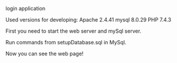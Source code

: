login application

Used versions for developing:
Apache 2.4.41
mysql 8.0.29
PHP 7.4.3

First you need to start the web server and mySql server.

Run commands from setupDatabase.sql in MySql.

Now you can see the web page!


